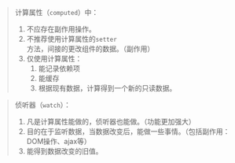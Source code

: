 > 计算属性（`computed`）中：
>
> 1. 不应存在副作用操作。
> 2. 不推荐使用计算属性的`setter`方法，间接的更改组件的数据。（副作用）
> 3. 仅使用计算属性：
>    1. 能记录依赖项
>    2. 能缓存
>    3. 根据现有数据，计算得到一个新的只读数据。



> 侦听器（`watch`）：
>
> 1. 凡是计算属性能做的，侦听器也能做。（功能更加强大）
> 2. 目的在于监听数据，当数据改变后，能做一些事情。（包括副作用：DOM操作、ajax等）
> 3. 能得到数据改变的旧值。